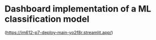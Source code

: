 # Dashboard implementation of a ML classification model 
<!---
This project 
-->
(https://im612-p7-deploy-main-yo2f8r.streamlit.app/)
